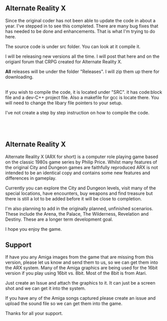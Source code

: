 Alternate Reality X
--------------------

Since the original coder has not been able to update the code in about a year.  I've stepped in to see this completed.  There are many bug fixes that has needed to be done and enhancements.  That is what I'm trying to do here.

The source code is under src folder.  You can look at it compile it.  

I will be releasing new versions all the time.  I will post that here and on the origianl forum that CRPG created for Alternate Reality X.

<B>All</b> releases will be under the folder "Releases". I will zip them up there for downloading.

<br/>
If you wish to compile the code, it is located under "SRC".  it has code:block file and a dev-C++ project file.  Also a makefile for gcc is locate there.  You will need to change the libary file pointers to your setup.  

I've not create a step by step instruction on how to compile the code.

<br/><br/>
Alternate Reality X 
----------------------------------

Alternate Reality X (ARX for short) is a computer role playing game based on the classic 1980s game series by Philip Price. Whilst many features of the original City and Dungeon games are faithfully reproduced ARX is not intended to be an identical copy and contains some new features and differences in gameplay.

Currently you can explore the City and Dungeon levels, visit many of the special locations, have encounters, buy weapons and find treasure but there is still a lot to be added before it will be close to completion.

I'm also planning to add in the originally planned, unfinished scenarios. These include the Arena, the Palace, The Wilderness, Revelation and Destiny. These are a longer term development goal.


I hope you enjoy the game.


Support
---------------------------
If have you any Amiga images from the game that are missing from this version,  please let us know and send them to us, so we can get them into the ARX system.  Many of the Amiga graphics are being used for the 16bit version if you play using 16bit vs. 8bit.  Most of the 8bit is from Atari.

Just create an Issue and attach the graphics to it.  It can just be a screen shot and we can get it into the system.

If you have any of the Amiga songs captured please create an issue and upload the sound file so we can get them into the game.

Thanks for all your support.

